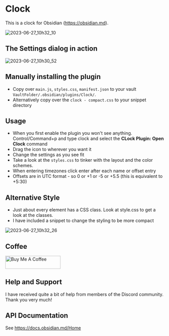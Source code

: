 # Clock

This is a clock for Obsidian (https://obsidian.md).

![2023-06-27_10h32_10](https://github.com/ms3056/clock/assets/23712700/dc5962d5-0d4d-45c8-9426-0bb426b1c6ee)

## The Settings dialog in action
![2023-06-27_10h30_52](https://github.com/ms3056/clock/assets/23712700/f32971fd-ce37-4244-bf39-cbaf195fd1ca)





## Manually installing the plugin

- Copy over `main.js`, `styles.css`, `manifest.json` to your vault `VaultFolder/.obsidian/plugins/Clock/`.
- Alternatively copy over the `clock - compact.css` to your snippet directory

## Usage
- When you first enable the plugin you won't see anything. Control/Command+p and type clock and select the **CLock Plugin: Open Clock** command
- Drag the icon to wherever you want it
- Change the settings as you see fit
- Take a look at the `styles.css` to tinker with the layout and the color schemes.
- When entering timezones click enter after each name or offset entry
- Offsets are in UTC format - so 0 or +1 or -5 or +5.5 (this is equivalent to +5:30)

## Alternative Style
- Just about every element has a CSS class. Look at style.css to get a look at the classes.
- I have included a snippet to change the styling to be more compact
  
![2023-06-27_10h32_26](https://github.com/ms3056/clock/assets/23712700/bd99d033-0622-40cb-84c6-17abc7b7039d)

## Coffee

<a href="https://www.buymeacoffee.com/mstam30561" target="_blank"><img src="https://cdn.buymeacoffee.com/buttons/default-orange.png" alt="Buy Me A Coffee" height="41" width="174"></a>

## Help and Support

I have received quite a bit of help from members of the Discord community. Thank you very much! 

## API Documentation

See https://docs.obsidian.md/Home
